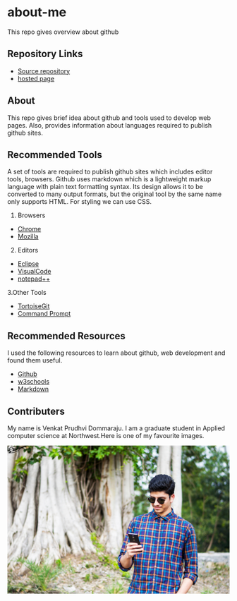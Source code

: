 # about-me
This repo gives overview about github

## Repository Links
- [Source repository](https://github.com/prudhvi15/about-me/)
- [hosted page](https://prudhvi15.github.io/about-me/)

## About

This repo gives brief idea about github and tools used to develop web pages. Also, provides information about languages required to publish github sites. 

## Recommended Tools

A set of tools are required to publish github sites which includes editor tools, browsers. Github uses markdown which is a lightweight markup language with plain text formatting syntax. Its design allows it to be converted to many output formats, but the original tool by the same name only supports HTML. For styling we can use CSS.

1. Browsers
- [Chrome](https://www.google.com/chrome/)
- [Mozilla](https://www.mozilla.org/en-US/firefox/new/)

2. Editors
- [Eclipse](https://www.eclipse.org/downloads/)
- [VisualCode](https://visualstudio.microsoft.com/downloads/)
- [notepad++](https://notepad-plus-plus.org/download/v7.7.1.html)

3.Other Tools
- [TortoiseGit](https://tortoisegit.org/download/)
- [Command Prompt](https://download.cnet.com/Command-Prompt-Portable/3000-2094_4-75449677.html)

## Recommended Resources

I used the following resources to learn about github, web development and found them useful.

- [Github](https://github.com/topics/web-development)
- [w3schools](https://www.w3schools.com)
- [Markdown](https://en.wikipedia.org/wiki/Markdown)


## Contributers
 
 My name is Venkat Prudhvi Dommaraju. I am a graduate student in Applied computer science at Northwest.Here is one of my favourite images.
 
![](https://github.com/prudhvi15/about-me/blob/master/dslr2.jpeg?raw=true)

